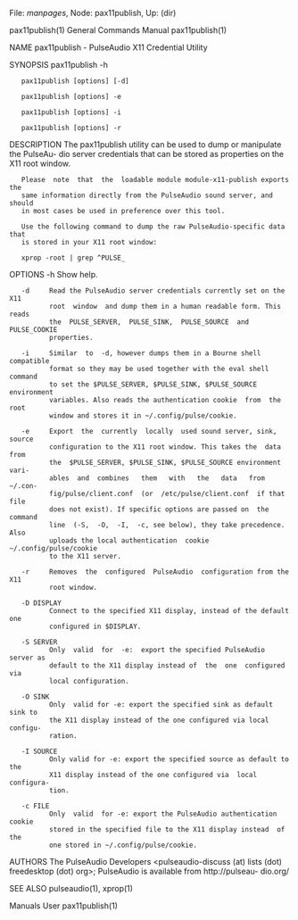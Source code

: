 File: *manpages*,  Node: pax11publish,  Up: (dir)

pax11publish(1)             General Commands Manual            pax11publish(1)



NAME
       pax11publish - PulseAudio X11 Credential Utility

SYNOPSIS
       pax11publish -h

       pax11publish [options] [-d]

       pax11publish [options] -e

       pax11publish [options] -i

       pax11publish [options] -r

DESCRIPTION
       The pax11publish utility can be used to dump or manipulate the PulseAu-
       dio server credentials that can be stored as properties on the X11 root
       window.

       Please  note  that  the  loadable module module-x11-publish exports the
       same information directly from the PulseAudio sound server, and  should
       in most cases be used in preference over this tool.

       Use the following command to dump the raw PulseAudio-specific data that
       is stored in your X11 root window:

       xprop -root | grep ^PULSE_

OPTIONS
       -h     Show help.

       -d     Read the PulseAudio server credentials currently set on the  X11
              root  window  and dump them in a human readable form. This reads
              the  PULSE_SERVER,  PULSE_SINK,  PULSE_SOURCE  and  PULSE_COOKIE
              properties.

       -i     Similar  to  -d, however dumps them in a Bourne shell compatible
              format so they may be used together with the eval shell  command
              to set the $PULSE_SERVER, $PULSE_SINK, $PULSE_SOURCE environment
              variables. Also reads the authentication cookie  from  the  root
              window and stores it in ~/.config/pulse/cookie.

       -e     Export  the  currently  locally  used sound server, sink, source
              configuration to the X11 root window. This takes the  data  from
              the  $PULSE_SERVER, $PULSE_SINK, $PULSE_SOURCE environment vari-
              ables  and  combines   them   with   the   data   from   ~/.con-
              fig/pulse/client.conf  (or  /etc/pulse/client.conf  if that file
              does not exist). If specific options are passed on  the  command
              line  (-S,  -O,  -I,  -c, see below), they take precedence. Also
              uploads the local authentication  cookie  ~/.config/pulse/cookie
              to the X11 server.

       -r     Removes  the  configured  PulseAudio  configuration from the X11
              root window.

       -D DISPLAY
              Connect to the specified X11 display, instead of the default one
              configured in $DISPLAY.

       -S SERVER
              Only  valid  for  -e:  export the specified PulseAudio server as
              default to the X11 display instead of  the  one  configured  via
              local configuration.

       -O SINK
              Only  valid for -e: export the specified sink as default sink to
              the X11 display instead of the one configured via local configu-
              ration.

       -I SOURCE
              Only valid for -e: export the specified source as default to the
              X11 display instead of the one configured via  local  configura-
              tion.

       -c FILE
              Only  valid  for -e: export the PulseAudio authentication cookie
              stored in the specified file to the X11 display instead  of  the
              one stored in ~/.config/pulse/cookie.

AUTHORS
       The   PulseAudio   Developers   <pulseaudio-discuss  (at)  lists  (dot)
       freedesktop (dot) org>; PulseAudio is  available  from  http://pulseau-
       dio.org/

SEE ALSO
       pulseaudio(1), xprop(1)



Manuals                              User                      pax11publish(1)
